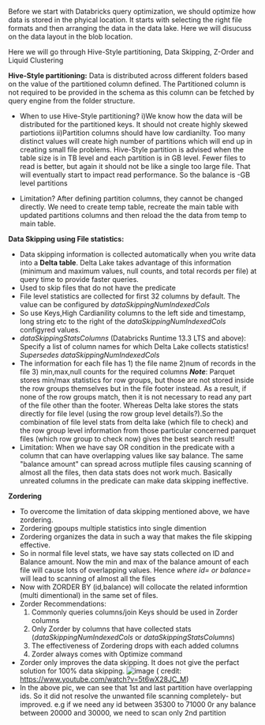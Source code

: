 Before we start with Databricks query optimization, we should optimize how data is stored in the phyical location. It starts with selecting the right file formats and then arranging the data in the data lake. Here we will disucuss on the data layout in the blob location.

Here we will go through Hive-Style partitioning, Data Skipping, Z-Order and Liquid Clustering


**Hive-Style partitioning:**
Data is distributed across different folders based on the value of the partitioned column defined. The Partitioned column is not required to be provided in the schema as this column can be fetched by query engine from the folder structure.

* When to use Hive-Style partitioning?
i)We know how the data will be distributed for the partitioned keys. It should not create highly skewed partiotions
ii)Partition columns should have low cardianilty. Too many distinct values will create high number of partitions which will end up in creating small file problems. Hive-Style partition is advised when the table size is in TB level and each partition is in GB level. Fewer files to read is better, but again it should not be like a single too large file. That will eventually start to impact read performance. So the balance is -GB level partitions

* Limitation? After defining partition columns, they cannot be changed directly. We need to create temp table, recreate the main table with updated partitions columns and then reload the the data from temp to main table.


**Data Skipping using File statistics:**
* Data skipping information is collected automatically when you write data into a **Delta table**. Delta Lake takes advantage of this information (minimum and maximum values, null counts, and total records per file) at query time to provide faster queries.
* Used to skip files that do not have the predicate
* File level statistics are collected for first 32 columns by default. The value can be configured by _dataSkippingNumIndexedCols_
* So use Keys,High Cardianility columns to the left side and timestamp, long string etc to the right of the _dataSkippingNumIndexedCols_ configyred values.
* _dataSkippingStatsColumns_ (Databricks Runtime 13.3 LTS and above): Specify a list of column names for which Delta Lake collects statistics! _Supersedes dataSkippingNumIndexedCols_
* The information for each file has 1) the file name 2)num of records in the file 3) min,max,null counts for the required columns
**_Note_**: Parquet stores min/max statistics for row groups, but those are not stored inside the row groups themselves but in the file footer instead. As a result, if none of the row groups match, then it is not necessary to read any part of the file other than the footer. Whereas Delta lake stores the stats directly for file level (using the row group level details?).So the combination of file level stats from delta lake (which file to check) and the row group level information from those particular concerned parquet files (which row group to check now) gives the best search result!
* Limitation: When we have say OR condition in the predicate with a column that can have overlapping values like say  balance. The same "balance amount" can spread across mutliple files causing scanning of almost all the files, then data stats does not work much. Basically unreated columns in the predicate can make data skipping ineffective.

**Zordering**
* To overcome the limitation of data skipping mentioned above, we have zordering.
* Zordering gpoups multiple statistics into single dimention
* Zordering organizes the data in such a way that makes the file skipping effective.
* So in normal file level stats, we have say stats collected on ID and Balance amount. Now the min and max of the balance amount of each file will cause lots of overlapping values. Hence _where id= or balance=_ will lead to scanning of almost all the files
* Now with ZORDER BY (id,balance) will collocate the related informtion (multi dimentional) in the same set of files.
* Zorder Recommendations:
    1) Commonly queries columns/join Keys should be used in Zorder columns
    2) Only Zorder by columns that have collected stats (_dataSkippingNumIndexedCols_ or _dataSkippingStatsColumns_)
    3) The effectiveness of Zordering drops with each added columns
    4) Zorder always comes with Optimize command
* Zorder only improves the data skipping. It does not give the perfact solution for 100% data skipping.
  ![image](https://github.com/srahman77/databrics/assets/58270885/936386a3-3fce-444c-8e5a-471890e25db4)
  ( credit: https://www.youtube.com/watch?v=5t6wX28JC_M)
* In the above pic, we can see that 1st and last partition have overlapping ids. So it did not resolve the unwanted file scanning completely- but improved. e.g if we need any id between 35300 to 71000 0r any balance between 20000 and 30000, we need to scan only 2nd partition


